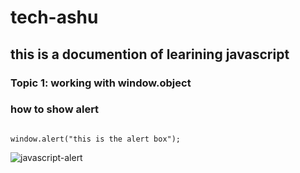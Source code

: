 # tech-ashu
## this is a documention of learining javascript
### Topic 1: working with window.object
### how to show alert

```

window.alert("this is the alert box");
```
![javascript-alert](https://user-images.githubusercontent.com/95132172/143727907-abca2a9b-26ee-4e80-8fb7-0bfbe2cdb5b8.png)
